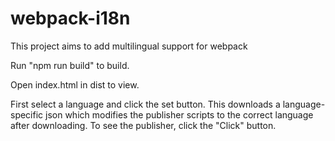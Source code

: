 # webpack-i18n
This project aims to add multilingual support for webpack

Run "npm run build" to build.

Open index.html in dist to view.

First select a language and click the set button. This downloads a language-specific json which modifies the publisher scripts to the correct language after downloading. To see the publisher, click the "Click" button.
